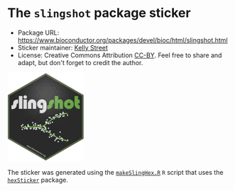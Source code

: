 # The `slingshot` package sticker

* Package URL: https://www.bioconductor.org/packages/devel/bioc/html/slingshot.html
* Sticker maintainer: [Kelly Street](https://github.com/kstreet13/)
* License: Creative Commons Attribution
[CC-BY](https://creativecommons.org/licenses/by/2.0/). Feel free to
share and adapt, but don't forget to credit the author.


<p align = "left">
<img src="./slingshot.png" height="200">
</p>

The sticker was generated using
the [`makeSlingHex.R`](./makeSlingHex.R) `R` script that uses
the [`hexSticker`](https://github.com/GuangchuangYu/hexSticker) package.
